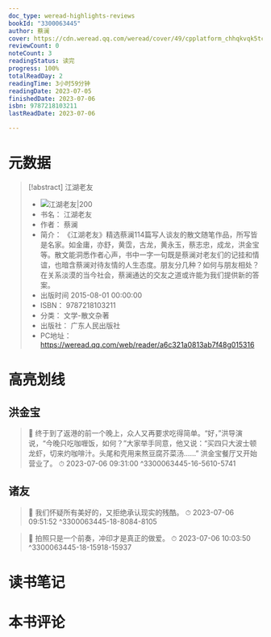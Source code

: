 ```yaml
---
doc_type: weread-highlights-reviews
bookId: "3300063445"
author: 蔡澜
cover: https://cdn.weread.qq.com/weread/cover/49/cpplatform_chhqkvqk5tcn71xevzs54t/t7_cpplatform_chhqkvqk5tcn71xevzs54t1688537379.jpg
reviewCount: 0
noteCount: 3
readingStatus: 读完
progress: 100%
totalReadDay: 2
readingTime: 3小时59分钟
readingDate: 2023-07-05
finishedDate: 2023-07-06
isbn: 9787218103211
lastReadDate: 2023-07-06

---
```

# 元数据
> [!abstract] 江湖老友
> - ![ 江湖老友|200](https://cdn.weread.qq.com/weread/cover/49/cpplatform_chhqkvqk5tcn71xevzs54t/t7_cpplatform_chhqkvqk5tcn71xevzs54t1688537379.jpg)
> - 书名： 江湖老友
> - 作者： 蔡澜
> - 简介： 《江湖老友》精选蔡澜114篇写人谈友的散文随笔作品，所写皆是名家。如金庸，亦舒，黄霑，古龙，黄永玉，蔡志忠，成龙，洪金宝等。散文能洞悉作者心声，书中一字一句既是蔡澜对老友们的记挂和情谊，也暗含蔡澜对待友情的人生态度。朋友分几种？如何与朋友相处？在关系淡漠的当今社会，蔡澜通达的交友之道或许能为我们提供新的答案。
> - 出版时间 2015-08-01 00:00:00
> - ISBN： 9787218103211
> - 分类： 文学-散文杂著
> - 出版社： 广东人民出版社
> - PC地址：https://weread.qq.com/web/reader/a6c321a0813ab7f48g015316

# 高亮划线

## 洪金宝

> 📌 终于到了返港的前一个晚上，众人又再要求吃得简单。“好，”洪导演说，“今晚只吃咖喱饭，如何？”大家举手同意，他又说：“买四只大波士顿龙虾，切来灼咖啡汁。头尾和壳用来熬豆腐芥菜汤……”
洪金宝餐厅又开始营业了。 
> ⏱ 2023-07-06 09:31:00 ^3300063445-16-5610-5741

## 诸友

> 📌 我们怀疑所有美好的，又拒绝承认现实的残酷。 
> ⏱ 2023-07-06 09:51:52 ^3300063445-18-8084-8105

> 📌 拍照只是一个前奏，冲印才是真正的做爱。 
> ⏱ 2023-07-06 10:03:50 ^3300063445-18-15918-15937

# 读书笔记

# 本书评论
